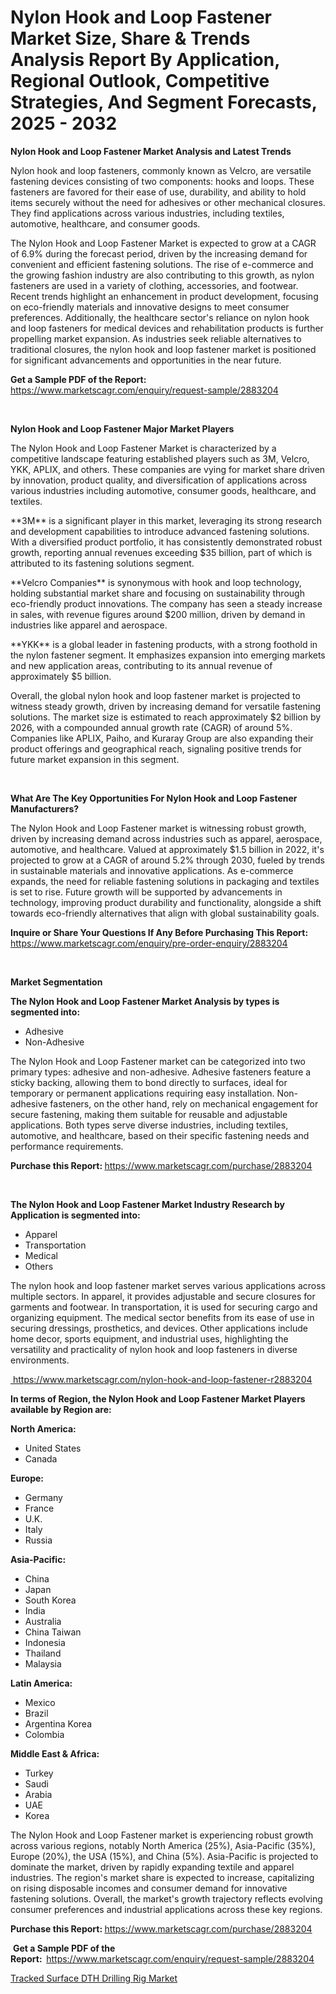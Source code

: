 <p><h1>Nylon Hook and Loop Fastener Market Size, Share & Trends Analysis Report By Application, Regional Outlook, Competitive Strategies, And Segment Forecasts, 2025 - 2032</h1></p><p><strong>Nylon Hook and Loop Fastener Market Analysis and Latest Trends</strong></p>
<p><p>Nylon hook and loop fasteners, commonly known as Velcro, are versatile fastening devices consisting of two components: hooks and loops. These fasteners are favored for their ease of use, durability, and ability to hold items securely without the need for adhesives or other mechanical closures. They find applications across various industries, including textiles, automotive, healthcare, and consumer goods.</p><p>The Nylon Hook and Loop Fastener Market is expected to grow at a CAGR of 6.9% during the forecast period, driven by the increasing demand for convenient and efficient fastening solutions. The rise of e-commerce and the growing fashion industry are also contributing to this growth, as nylon fasteners are used in a variety of clothing, accessories, and footwear. Recent trends highlight an enhancement in product development, focusing on eco-friendly materials and innovative designs to meet consumer preferences. Additionally, the healthcare sector's reliance on nylon hook and loop fasteners for medical devices and rehabilitation products is further propelling market expansion. As industries seek reliable alternatives to traditional closures, the nylon hook and loop fastener market is positioned for significant advancements and opportunities in the near future.</p></p>
<p><strong>Get a Sample PDF of the Report:&nbsp;</strong> <a href="https://www.marketscagr.com/enquiry/request-sample/2883204?utm_campaign=2097&utm_medium=2&utm_source=Github&utm_content=ia&utm_term=13032025&utm_id=nylon-hook-and-loop-fastener">https://www.marketscagr.com/enquiry/request-sample/2883204</a></p>
<p>&nbsp;</p>
<p><strong>Nylon Hook and Loop Fastener Major Market Players</strong></p>
<p><p>The Nylon Hook and Loop Fastener Market is characterized by a competitive landscape featuring established players such as 3M, Velcro, YKK, APLIX, and others. These companies are vying for market share driven by innovation, product quality, and diversification of applications across various industries including automotive, consumer goods, healthcare, and textiles.</p><p>**3M** is a significant player in this market, leveraging its strong research and development capabilities to introduce advanced fastening solutions. With a diversified product portfolio, it has consistently demonstrated robust growth, reporting annual revenues exceeding $35 billion, part of which is attributed to its fastening solutions segment.</p><p>**Velcro Companies** is synonymous with hook and loop technology, holding substantial market share and focusing on sustainability through eco-friendly product innovations. The company has seen a steady increase in sales, with revenue figures around $200 million, driven by demand in industries like apparel and aerospace.</p><p>**YKK** is a global leader in fastening products, with a strong foothold in the nylon fastener segment. It emphasizes expansion into emerging markets and new application areas, contributing to its annual revenue of approximately $5 billion. </p><p>Overall, the global nylon hook and loop fastener market is projected to witness steady growth, driven by increasing demand for versatile fastening solutions. The market size is estimated to reach approximately $2 billion by 2026, with a compounded annual growth rate (CAGR) of around 5%. Companies like APLIX, Paiho, and Kuraray Group are also expanding their product offerings and geographical reach, signaling positive trends for future market expansion in this segment.</p></p>
<p>&nbsp;</p>
<p><strong>What Are The Key Opportunities For Nylon Hook and Loop Fastener Manufacturers?</strong></p>
<p><p>The Nylon Hook and Loop Fastener market is witnessing robust growth, driven by increasing demand across industries such as apparel, aerospace, automotive, and healthcare. Valued at approximately $1.5 billion in 2022, it's projected to grow at a CAGR of around 5.2% through 2030, fueled by trends in sustainable materials and innovative applications. As e-commerce expands, the need for reliable fastening solutions in packaging and textiles is set to rise. Future growth will be supported by advancements in technology, improving product durability and functionality, alongside a shift towards eco-friendly alternatives that align with global sustainability goals.</p></p>
<p><strong>Inquire or Share Your Questions If Any Before Purchasing This Report:</strong> <a href="https://www.marketscagr.com/enquiry/pre-order-enquiry/2883204?utm_campaign=2097&utm_medium=2&utm_source=Github&utm_content=ia&utm_term=13032025&utm_id=nylon-hook-and-loop-fastener">https://www.marketscagr.com/enquiry/pre-order-enquiry/2883204</a></p>
<p>&nbsp;</p>
<p><strong>Market Segmentation</strong></p>
<p><strong>The Nylon Hook and Loop Fastener Market Analysis by types is segmented into:</strong></p>
<p><ul><li>Adhesive</li><li>Non-Adhesive</li></ul></p>
<p><p>The Nylon Hook and Loop Fastener market can be categorized into two primary types: adhesive and non-adhesive. Adhesive fasteners feature a sticky backing, allowing them to bond directly to surfaces, ideal for temporary or permanent applications requiring easy installation. Non-adhesive fasteners, on the other hand, rely on mechanical engagement for secure fastening, making them suitable for reusable and adjustable applications. Both types serve diverse industries, including textiles, automotive, and healthcare, based on their specific fastening needs and performance requirements.</p></p>
<p><strong>Purchase this Report:&nbsp;</strong><a href="https://www.marketscagr.com/purchase/2883204?utm_campaign=2097&utm_medium=2&utm_source=Github&utm_content=ia&utm_term=13032025&utm_id=nylon-hook-and-loop-fastener">https://www.marketscagr.com/purchase/2883204</a></p>
<p>&nbsp;</p>
<p><strong>The Nylon Hook and Loop Fastener Market Industry Research by Application is segmented into:</strong></p>
<p><ul><li>Apparel</li><li>Transportation</li><li>Medical</li><li>Others</li></ul></p>
<p><p>The nylon hook and loop fastener market serves various applications across multiple sectors. In apparel, it provides adjustable and secure closures for garments and footwear. In transportation, it is used for securing cargo and organizing equipment. The medical sector benefits from its ease of use in securing dressings, prosthetics, and devices. Other applications include home decor, sports equipment, and industrial uses, highlighting the versatility and practicality of nylon hook and loop fasteners in diverse environments.</p></p>
<p><a href="https://www.marketscagr.com/nylon-hook-and-loop-fastener-r2883204?utm_campaign=2097&utm_medium=2&utm_source=Github&utm_content=ia&utm_term=13032025&utm_id=nylon-hook-and-loop-fastener">&nbsp;https://www.marketscagr.com/nylon-hook-and-loop-fastener-r2883204</a></p>
<p><strong>In terms of Region, the Nylon Hook and Loop Fastener Market Players available by Region are:</strong></p>
<p>
    <p> <strong> North America: </strong>
        <ul>
            <li>United States</li>
            <li>Canada</li>
        </ul>
        </p> 
    <p> <strong> Europe: </strong>
        <ul>
            <li>Germany</li>
            <li>France</li>
            <li>U.K.</li>
            <li>Italy</li>
            <li>Russia</li>
        </ul>
        </p> 
    <p> <strong> Asia-Pacific: </strong>
        <ul>
            <li>China</li>
            <li>Japan</li>
            <li>South Korea</li>
            <li>India</li>
            <li>Australia</li>
            <li>China Taiwan</li>
            <li>Indonesia</li>
            <li>Thailand</li>
            <li>Malaysia</li>
        </ul>
        </p> 
    <p> <strong> Latin America: </strong>
        <ul>
            <li>Mexico</li>
            <li>Brazil</li>
            <li>Argentina Korea</li>
            <li>Colombia</li>
        </ul>
        </p> 
    <p> <strong> Middle East & Africa: </strong>
        <ul>
            <li>Turkey</li>
            <li>Saudi</li>
            <li>Arabia</li>
            <li>UAE</li>
            <li>Korea</li>
        </ul>
    </p>
    </p>
<p><p>The Nylon Hook and Loop Fastener market is experiencing robust growth across various regions, notably North America (25%), Asia-Pacific (35%), Europe (20%), the USA (15%), and China (5%). Asia-Pacific is projected to dominate the market, driven by rapidly expanding textile and apparel industries. The region's market share is expected to increase, capitalizing on rising disposable incomes and consumer demand for innovative fastening solutions. Overall, the market's growth trajectory reflects evolving consumer preferences and industrial applications across these key regions.</p></p>
<p><strong>Purchase this Report: </strong><a href="https://www.marketscagr.com/purchase/2883204?utm_campaign=2097&utm_medium=2&utm_source=Github&utm_content=ia&utm_term=13032025&utm_id=nylon-hook-and-loop-fastener">https://www.marketscagr.com/purchase/2883204</a></p>
<p>&nbsp;<strong>Get a Sample PDF of the Report:&nbsp;&nbsp;</strong><a href="https://www.marketscagr.com/enquiry/request-sample/2883204?utm_campaign=2097&utm_medium=2&utm_source=Github&utm_content=ia&utm_term=13032025&utm_id=nylon-hook-and-loop-fastener">https://www.marketscagr.com/enquiry/request-sample/2883204</a></p>
<p><strong></strong></p>
<p><p><a href="https://github.com/FlorianWolf90/Market-Research-Report-List-1/blob/main/tracked-surface-dth-drilling-rig-market.md?utm_campaign=2097&utm_medium=2&utm_source=Github&utm_content=ia&utm_term=13032025&utm_id=nylon-hook-and-loop-fastener">Tracked Surface DTH Drilling Rig Market</a></p></p>